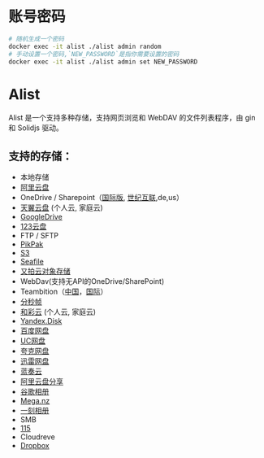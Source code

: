 
# 账号密码

```sh
# 随机生成一个密码
docker exec -it alist ./alist admin random
# 手动设置一个密码,`NEW_PASSWORD`是指你需要设置的密码
docker exec -it alist ./alist admin set NEW_PASSWORD
```

# Alist

Alist 是一个支持多种存储，支持网页浏览和 WebDAV 的文件列表程序，由 gin 和 Solidjs 驱动。

## 支持的存储：

- 本地存储
- [阿里云盘](https://www.aliyundrive.com/)
- OneDrive / Sharepoint（[国际版](https://www.office.com/), [世纪互联](https://portal.partner.microsoftonline.cn),de,us）
- [天翼云盘](https://cloud.189.cn) (个人云, 家庭云)
- [GoogleDrive](https://drive.google.com/)
- [123云盘](https://www.123pan.com/)
- FTP / SFTP
- [PikPak](https://www.mypikpak.com/)
- [S3](https://aws.amazon.com/cn/s3/)
- [Seafile](https://seafile.com/)
- [又拍云对象存储](https://www.upyun.com/products/file-storage)
- WebDav(支持无API的OneDrive/SharePoint)
- Teambition（[中国](https://www.teambition.com/ )，[国际](https://us.teambition.com/ )）
- [分秒帧](https://www.mediatrack.cn/)
- [和彩云](https://yun.139.com/) (个人云, 家庭云)
- [Yandex.Disk](https://disk.yandex.com/)
- [百度网盘](http://pan.baidu.com/)
- [UC网盘](https://drive.uc.cn)
- [夸克网盘](https://pan.quark.cn)
- [迅雷网盘](https://pan.xunlei.com)
- [蓝奏云](https://www.lanzou.com/)
- [阿里云盘分享](https://www.aliyundrive.com/)
- [谷歌相册](https://photos.google.com/)
- [Mega.nz](https://mega.nz)
- [一刻相册](https://photo.baidu.com/)
- SMB
- [115](https://115.com/)
- Cloudreve
- [Dropbox](https://www.dropbox.com/)